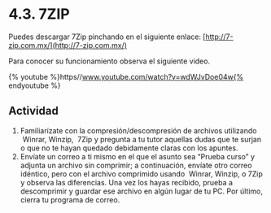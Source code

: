 
# 4.3. 7ZIP

Puedes descargar 7Zip pinchando en el siguiente enlace: [http://7-zip.com.mx/](http://7-zip.com.mx/)

Para conocer su funcionamiento observa el siguiente video.


{% youtube %}https//www.youtube.com/watch?v=wdWJvDoe04w{% endyoutube %}

## Actividad

1. Familiarízate con la compresión/descompresión de archivos utilizando  Winrar, Winzip,  7Zip y pregunta a tu tutor aquellas dudas que te surjan o que no te hayan quedado debidamente claras con los apuntes.
1. Envíate un correo a ti mismo en el que el asunto sea “Prueba curso” y adjunta un archivo sin comprimir; a continuación, envíate otro correo idéntico, pero con el archivo comprimido usando  Winrar, Winzip, o 7Zip y observa las diferencias. Una vez los hayas recibido, prueba a descomprimir y guardar ese archivo en algún lugar de tu PC. Por último, cierra tu programa de correo.

